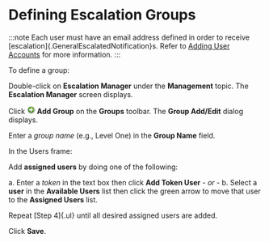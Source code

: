 # Defining Escalation Groups

:::note
Each user must have an email address defined in order to receive [escalation]{.GeneralEscalatedNotification}s. Refer to [Adding User Accounts](Adding-User-Accounts.md) for more information.
:::

To define a group:

Double-click on **Escalation Manager** under the **Management** topic.
The **Escalation Manager** screen displays.

Click ![Add icon](../../../Resources/Images/EM/EMadd.png "Add icon")
**Add Group** on the **Groups** toolbar. The **Group Add/Edit** dialog
displays.

Enter a *group name* (e.g., Level One) in the **Group Name** field.

In the Users frame:

Add **assigned users** by doing one of the following:

a.  Enter a *token* in the text box then click **Add Token User** *-
    or -*
b.  Select a **user** in the **Available Users** list then click the
    green arrow to move that user to the **Assigned Users** list.

Repeat [Step 4]{.ul} until all desired assigned users are added.

Click **Save**.
